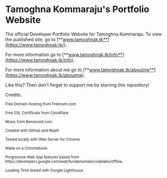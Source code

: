 # Tamoghna Kommaraju's Portfolio Website
The official Developer Portfolio Website for Tamoghna Kommaraju. To view the published site, go to [**www.tamoghnak.tk**](https://www.tamoghnak.tk/).

For more information go to [**www.tamoghnak.tk/info**](https://www.tamoghnak.tk/info).

For more information about me go to [**www.tamoghnak.tk/aboutme**](https://www.tamoghnak.tk/aboutme).

<p>Like this? Then don't forget to support me by starring this repository!</p>

Credits:
<p><sup>Free Domain Hosting from Freenom.com</sup></p>
<p><sup>Free SSL Certificate from Cloudflare</sup></p>
<p><sup>Music from Bensound.com</sup></p>
<p><sup>Created with GitHub and Replit</sup></p>
<p><sup>Tested locally with Web Server for Chrome</sup></p>
<p><sup>Made on a Chromebook</sup></p>
<p><sup>Progressive Web App features based from https://developers.google.com/web/fundamentals/codelabs/offline.</sup></p>
<p><sup>Loading Time tested with Google Lighthouse</sup></p>



